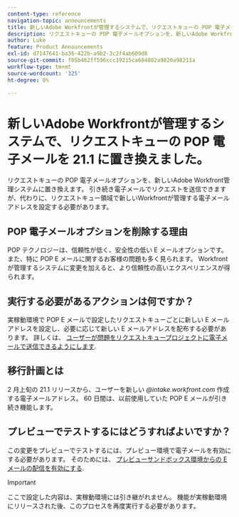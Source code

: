```yaml
---
content-type: reference
navigation-topic: announcements
title: 新しいAdobe Workfrontが管理するシステムで、リクエストキューの POP 電子メールを 21.1 に置き換えました。
description: リクエストキューの POP 電子メールオプションを、新しいAdobe Workfront管理システムに置き換えます。 引き続き電子メールでリクエストを送信できますが、代わりに、リクエストキュー領域で新しいWorkfrontが管理する電子メールアドレスを設定する必要があります。
author: Luke
feature: Product Announcements
exl-id: d7147641-ba36-422b-a9b2-3c2f4ab609d8
source-git-commit: f05b462ff596ccc19215ca684802a9820a98211a
workflow-type: tm+mt
source-wordcount: '325'
ht-degree: 0%

---
```


# 新しいAdobe Workfrontが管理するシステムで、リクエストキューの POP 電子メールを 21.1 に置き換えました。

リクエストキューの POP 電子メールオプションを、新しいAdobe Workfront管理システムに置き換えます。 引き続き電子メールでリクエストを送信できますが、代わりに、リクエストキュー領域で新しいWorkfrontが管理する電子メールアドレスを設定する必要があります。

## POP 電子メールオプションを削除する理由

POP テクノロジーは、信頼性が低く、安全性の低い E メールオプションです。 また、特に POP E メールに関するお客様の問題も多く見られます。 Workfrontが管理するシステムに変更を加えると、より信頼性の高いエクスペリエンスが得られます。

## 実行する必要があるアクションは何ですか？

実稼動環境で POP E メールで設定したリクエストキューごとに新しい E メールアドレスを設定し、必要に応じて新しい E メールアドレスを配布する必要があります。 詳しくは、 [ユーザーが問題をリクエストキュープロジェクトに電子メールで送信できるようにします](/help/quicksilver/manage-work/requests/create-requests/enable-email-issues-into-projects.md).

## 移行計画とは

2 月上旬の 21.1 リリースから、ユーザーを新しい *@intake.workfront.com* 作成する電子メールアドレス。 60 日間は、以前使用していた POP E メールが引き続き機能します。

## プレビューでテストするにはどうすればよいですか？

この変更をプレビューでテストするには、プレビュー環境で電子メールを有効にする必要があります。 そのためには、 [プレビューサンドボックス環境からの E メールの配信を有効にする](../../../workfront-basics/using-notifications/enable-delivery-emails-from-preview-sandbox-environment.md).

>[!IMPORTANT]
>
>ここで設定した内容は、実稼動環境には引き継がれません。 機能が実稼動環境にリリースされた後、このプロセスを再度実行する必要があります。
